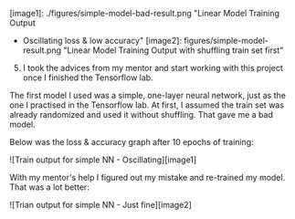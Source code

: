 [//]: # (Image References)
[image1]: ./figures/simple-model-bad-result.png "Linear Model Training Output 
- Oscillating loss & low accuracy"
[image2]: figures/simple-model-result.png "Linear Model Training Output with
shuffling train set first"

5. I took the advices from my mentor and start working with this project once
I finished the Tensorflow lab. 

The first model I used was a simple, one-layer neural network, just as the one
I practised in the Tensorflow lab. At first, I assumed the train set was already
randomized and used it without shuffling. That gave me a bad model.
 
Below was the loss & accuracy graph after 10 epochs of training:

![Train output for simple NN - Oscillating][image1]

With my mentor's help I figured out my mistake and re-trained my model. 
That was a lot better:

![Trian output for simple NN - Just fine][image2]